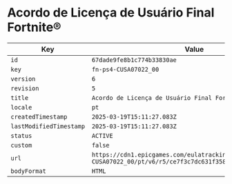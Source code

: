 # Acordo de Licença de Usuário Final Fortnite®

| Key | Value |
| --- | ----- |
| `id` | `67dade9fe8b1c774b33830ae` |
| `key` | `fn-ps4-CUSA07022_00` |
| `version` | `6` |
| `revision` | `5` |
| `title` | `Acordo de Licença de Usuário Final Fortnite®` |
| `locale` | `pt` |
| `createdTimestamp` | `2025-03-19T15:11:27.083Z` |
| `lastModifiedTimestamp` | `2025-03-19T15:11:27.083Z` |
| `status` | `ACTIVE` |
| `custom` | `false` |
| `url` | `https://cdn1.epicgames.com/eulatracking-download/fn-ps4-CUSA07022_00/pt/v6/r5/ce7f3c7dc631f3586236d111f663c1a1.pdf` |
| `bodyFormat` | `HTML` |
